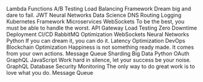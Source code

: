 Lambda Functions A/B Testing Load Balancing Framework Dream big and dare to fail. JWT Neural Networks Data Science DNS Routing Logging
Kubernetes Framework Microservices WebSockets To be the best, you must be able to handle the worst. API Gateway Load Testing Zero Downtime Deployment CI/CD RabbitMQ Optimization
WebSockets Neural Networks Python If you can dream it, you can do it. Latency Optimization DevOps
Blockchain Optimization Happiness is not something ready made. It comes from your own actions. Message Queue Sharding Big Data Python OAuth GraphQL
JavaScript Work hard in silence, let your success be your noise. GraphQL Database Security Monitoring The only way to do great work is to love what you do. Message Queue
